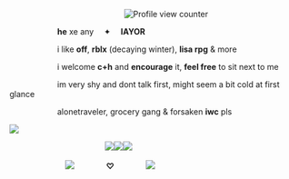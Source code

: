 <div align="left">

                  ![Profile view counter](https://komarev.com/ghpvc/?username=seraphilia&color=54a8c3&label=Is+that+so+?)

      **he** xe any   ✦  **IAYOR** 

      i like **off**, **rblx** (decaying winter), **lisa rpg**  &  more

      i welcome **c+h** and **encourage** it, **feel free** to sit next to me 

      im very shy and dont talk first, might seem a bit cold at first glance

      alonetraveler, grocery gang & forsaken **iwc** pls

![](https://files.catbox.moe/u6asl5.png)

            ![](https://files.catbox.moe/t0ec3c.png)![](https://files.catbox.moe/gzdfmp.png)![](https://files.catbox.moe/kyvqw2.png)

       ![](https://files.catbox.moe/xm9c6h.png)    **♡**    ![](https://files.catbox.moe/0w4il1.png)





